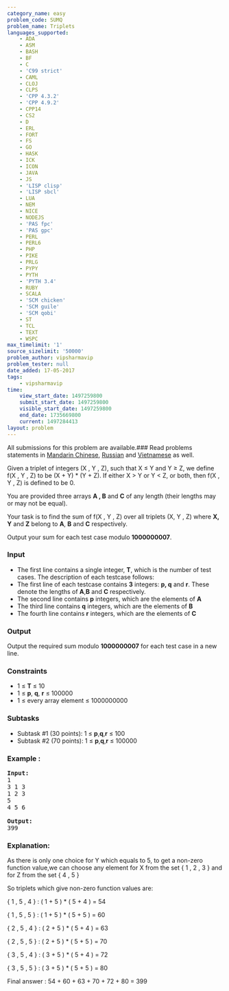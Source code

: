 ```yaml
---
category_name: easy
problem_code: SUMQ
problem_name: Triplets
languages_supported:
    - ADA
    - ASM
    - BASH
    - BF
    - C
    - 'C99 strict'
    - CAML
    - CLOJ
    - CLPS
    - 'CPP 4.3.2'
    - 'CPP 4.9.2'
    - CPP14
    - CS2
    - D
    - ERL
    - FORT
    - FS
    - GO
    - HASK
    - ICK
    - ICON
    - JAVA
    - JS
    - 'LISP clisp'
    - 'LISP sbcl'
    - LUA
    - NEM
    - NICE
    - NODEJS
    - 'PAS fpc'
    - 'PAS gpc'
    - PERL
    - PERL6
    - PHP
    - PIKE
    - PRLG
    - PYPY
    - PYTH
    - 'PYTH 3.4'
    - RUBY
    - SCALA
    - 'SCM chicken'
    - 'SCM guile'
    - 'SCM qobi'
    - ST
    - TCL
    - TEXT
    - WSPC
max_timelimit: '1'
source_sizelimit: '50000'
problem_author: vipsharmavip
problem_tester: null
date_added: 17-05-2017
tags:
    - vipsharmavip
time:
    view_start_date: 1497259800
    submit_start_date: 1497259800
    visible_start_date: 1497259800
    end_date: 1735669800
    current: 1497284413
layout: problem
---
```

All submissions for this problem are available.### Read problems statements in [Mandarin Chinese](http://www.codechef.com/download/translated/JUNE17/mandarin/SUMQ.pdf), [Russian](http://www.codechef.com/download/translated/JUNE17/russian/SUMQ.pdf) and [Vietnamese](http://www.codechef.com/download/translated/JUNE17/vietnamese/SUMQ.pdf) as well.

Given a triplet of integers (X , Y , Z), such that X ≤ Y and Y ≥ Z, we define f(X , Y , Z) to be (X + Y) \* (Y + Z). If either X > Y or Y < Z, or both, then f(X , Y , Z) is defined to be 0.

You are provided three arrays  **A , B** and **C**  of any length (their lengths may or may not be equal).

Your task is to find the sum of f(X , Y , Z) over all triplets (X, Y , Z) where  **X, Y** and **Z**  belong to  **A**, **B** and **C** respectively.

 Output your sum for each test case modulo **1000000007**.

### Input

- The first line contains a single integer, **T**, which is the number of test cases. The description of each testcase follows:
- The first line of each testcase contains **3** integers: **p, q** and **r**. These denote the lengths of **A**,**B** and **C** respectively.
- The second line contains **p** integers, which are the elements of **A**
- The third line contains **q** integers, which are the elements of **B**
- The fourth line contains **r** integers, which are the elements of **C**

### Output

 Output the required sum modulo  **1000000007**  for each test case in a new line.

### Constraints

- 1 ≤ **T** ≤ 10
- 1 ≤ **p**, **q**, **r** ≤ 100000
- 1 ≤ every array element ≤ 1000000000

### Subtasks 

- Subtask #1 (30 points): 1 ≤ **p**,**q**,**r** ≤ 100
- Subtask #2 (70 points): 1 ≤ **p**,**q**,**r** ≤ 100000

### Example : 

<pre><b>Input:</b>
1 
3 1 3
1 2 3
5
4 5 6

<b>Output:</b>
399
</pre>
### Explanation: 

 As there is only one choice for Y which equals to 5, to get a non-zero function value,we can choose any element for X from the set { 1 , 2 , 3 } and for Z from the set { 4 , 5 }

So triplets which give non-zero function values are:

 { 1 , 5 , 4 } : ( 1 + 5 ) \* ( 5 + 4 ) = 54

{ 1 , 5 , 5 } : ( 1 + 5 ) \* ( 5 + 5 ) = 60

{ 2 , 5 , 4 } : ( 2 + 5 ) \* ( 5 + 4 ) = 63

{ 2 , 5 , 5 } : ( 2 + 5 ) \* ( 5 + 5 ) = 70

{ 3 , 5 , 4 } : ( 3 + 5 ) \* ( 5 + 4 ) = 72

{ 3 , 5 , 5 } : ( 3 + 5 ) \* ( 5 + 5 ) = 80

Final answer : 54 + 60 + 63 + 70 + 72 + 80 = 399
